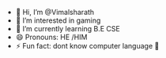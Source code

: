 - 👋 Hi, I’m @Vimalsharath
- 👀 I’m interested in gaming
- 🌱 I’m currently learning B.E CSE
- 😄 Pronouns: HE /HIM
- ⚡ Fun fact: dont know computer language 🫠

<!---
Vimalsharath/Vimalsharath is a ✨ special ✨ repository because its `README.md` (this file) appears on your GitHub profile.
You can click the Preview link to take a look at your changes.
--->
